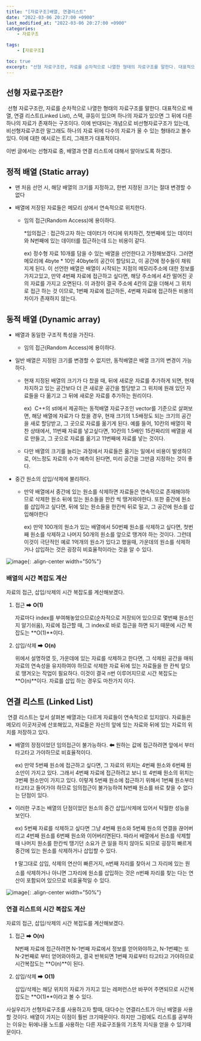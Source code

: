 ```yaml
---
title: "[자료구조]배열, 연결리스트"
date: "2022-03-06 20:27:00 +0900"
last_modified_at: "2022-03-06 20:27:00 +0900"
categories:
    - 자료구조

tags:
    - [자료구조]

toc: true
excerpt: "선형 자료구조란, 자료를 순차적으로 나열한 형태의 자료구조를 말한다. 대표적으로 배열, 연결 리스트(Linked List), 스택, 큐등이 있으며 하나의 자료가 있으면 그 뒤에 다른 하나의 자료가 존재하는 구조이다. 이번 글에서는 선형자료 중, 배열과 연결 리스트에 대해서 알아보도록 하겠다. "
---
```


## 선형 자료구조란?

 선형 자료구조란, 자료를 순차적으로 나열한 형태의 자료구조를 말한다. 대표적으로 배열, 연결 리스트(Linked List), 스택, 큐등이 있으며 하나의 자료가 있으면 그 뒤에 다른 하나의 자료가 존재하는 구조이다. 이에 반대되는 개념으로 비선형자료구조가 있는데, 비선형자료구조란 말그래도 하나의 자료 뒤에 다수의 자료가 올 수 있는 형태라고 볼수 있다. 이에 대한 예시로는 트리, 그래프가 대표적이다.

 이번 글에서는 선형자료 중, 배열과 연결 리스트에 대해서 알아보도록 하겠다.



## 정적 배열 (Static array)

- 맨 처음 선언 시, 해당 배열의 크기를 지정하고, 한번 지정된 크기는 절대 변경할 수 없다

- 배열에 저장된 자료들은 메모리 상에서 연속적으로 위치한다.

  - 임의 접근(Random Access)에 용이하다.

    *임의접근 : 접근하고자 하는 데이터가 어디에 위치하건, 첫번째에 있는 데이터와 N번째에 있는 데이터를 접근하는데 드는 비용이 같다.

    ex) 정수형 자료 10개를 담을 수 있는 배열을 선언한다고 가정해보겠다. 그러면 메모리에 4byte * 10인 40byte의 공간이 할당되고, 이 공간에 정수들이 채워지게 된다. 이 선언한 배열은 배열이 시작되는 지점의 메모리주소에 대한 정보를 가지고있고, 만약 4번째 자료에 접근하고 싶다면, 해당 주소에서 4칸 떨어진 곳의 자료를 가지고 오면된다. 이 과정이 결국 주소에 4칸의 값을 더해서 그 위치로 접근 하는 것 이므로, 1번째 자료에 접근하든, 4번째 자료에 접근하든 비용의 차이가 존재하지 않는다.



## 동적 배열 (Dynamic array)

- 배열과 동일한 구조적 특성을 가진다. 

  - 임의 접근(Random Access)에 용이하다.

- 일반 배열은 지정된 크기를 변경할 수 없지만, 동적배열은 배열 크기의 변경이 가능하다.

  - 현재 지정된 배열의 크기가 다 찼을 때, 뒤에 새로운 자료를 추가하게 되면, 현재 차지하고 있는 공간보다 더 큰 새로운 공간을 할당받고 그 위치에 원래 있던 자료들을 다 옮기고 그 뒤에 새로운 자료를 추가하는 원리이다.

    ex) &nbsp;C++의 stl에서 제공하는 동적배열 자료구조인 vector를 기준으로 살펴보면, 해당 배열에 자료가 다 찼을 경우, 현재 크기의 1.5배정도 되는 크기의 공간을 새로 할당받고, 그 곳으로 자료를 옮기게 된다. 예를 들어, 10칸의 배열이 꽉찬 상태에서, 11번째 자료를 넣고싶다면, 10칸의 1.5배인 15칸짜리의 배열을 새로 만들고, 그 곳으로 자료를 옮기고 11번째에 자료를 넣는 것이다. 

  - 다만 배열의 크기를 늘리는 과정에서 자료들은 옮기는 일에서 비용이 발생하므로, 어느정도 자료의 수가 예측이 된다면, 미리 공간을 그만큼 지정하는 것이 좋다.

- 중간 원소의 삽입/삭제에 불리하다.

  - 만약 배열에서 중간에 있는 원소를 삭제하면 자료들은 연속적으로 존재해야하므로 삭제한 원소 뒤에 있는 원소들을 한칸 씩 땡겨와야한다. 또한 중간에 원소를 삽입하고 싶다면, 뒤에 있는 원소들을 한칸씩 뒤로 밀고, 그 공간에 원소를 삽입해야한다

    ex) 만약 100개의 원소가 있는 배열에서 50번째 원소를 삭제하고 싶다면, 첫번째 원소를 삭제하고 나머지 50개의 원소를 앞으로 땡겨야 하는 것이다. 그런데 이것이 극단적인 예로 1억개의 원소가 있다고 했을때, 가운데의 원소를 삭제하거나 삽입하는 것은 굉장히 비효율적이라는 것을 알 수 있다. 

![image](https://user-images.githubusercontent.com/39365034/156925640-ff3adc56-a0cf-4c67-95bf-0abc89b5c1f6.png){: .align-center width="50%"}

### 배열의 시간 복잡도 계산

자료의 접근, 삽입/삭제의 시간 복잡도를 계산해보겠다.

1) 접근 ➡ **O(1)**

   자료마다 index를 부여해놓았으므로(순차적으로 저장되어 있으므로 몇번째 원소인지 알기쉬움), 자료에 접근할 때, 그 index로 바로 접근을 하면 되기 때문에 시간 복잡도는 **O(1)**이다. 

2) 삽입/삭제 ➡ **O(n)**

   위에서 설명하였 듯, 가운데에 있는 자료를 삭제하고 한다면, 그 삭제된 공간을 매워 자료의 연속성을 유지하여야 하므로 삭제한 자료 뒤에 있는 자료들을 한 칸씩 앞으로 땡겨오는 작업이 필요하다. 이것이 결국 n번 이루어지므로 시간 복잡도는 **O(n)**이다. 자료를 삽입 하는 경우도 마찬가지 이다.

   


## 연결 리스트 (Linked List)

&nbsp;연결 리스트는 앞서 살펴본 배열과는 다르게 자료들이 연속적으로 있지않다. 자료들은 메모리 이곳저곳에 산포해있고, 자료들은 자신의 앞에 있는 자료와 뒤에 있는 자료의 위치를 저장하고 있다. 

- 배열의 장점이었던 임의접근이 불가능하다. ⬅ 원하는 값에 접근하려면 앞에서 부터 타고타고 가야하므로 비효율적이다.

  ex) 만약 5번째 원소에 접근하고 싶다면, 그 자료의 위치는 4번째 원소와 6번째 원소만이 가지고 있다. 그래서 4번째 자료에 접근하려고 보니 또 4번째 원소의 위치는 3번째 원소만이 가지고 있다. 이렇게 5번째 원소에 접근하기 위해서 1번째 원소부터 타고타고 들어가야 하므로 임의접근이 불가능하여 N번째 원소를 바로 찾을 수 없다는 단점이 있다.

- 이러한 구조는 배열의 단점이었던 원소의 중간 삽입/삭제에 있어서 탁월한 성능을 보인다.

  ex) 5번째 자료를 삭제하고 싶다면 그냥 4번째 원소와 5번째 원소의 연결을 끊어버리고 4번째 원소를 6번째 원소와 이어버리면된다. 따라서 배열에서 원소를 삭제할 때 나머지 원소를 한칸씩 땡기던 소요가 큰 일을 하지 않아도 되므로 굉장히 빠르게 중간에 있는 원소를 삭제하거나 삽입할 수 있다.

  ❗ 말그대로 삽입, 삭제의 연산이 빠른거지, n번째 자리를 찾아서 그 자리에 있는 원소를 삭제하거나 아니면 그자리에 원소를 삽입하는 것은 n번째 자리를 찾는 다는 연산이 포함되어 있으므로 비효율적일 수 있다.



![image](https://user-images.githubusercontent.com/39365034/156925585-ce31c8f0-a842-4e9a-b668-22735e005afa.png){: .align-center width="50%"}



### 연결 리스트의 시간 복잡도 계산

자료의 접근, 삽입/삭제의 시간 복잡도를 계산해보겠다.

1) 접근 ➡ **O(n)**

   N번째 자료에 접근하려면 N-1번째 자료에서 정보를 얻어와야하고, N-1번쨰는 또 N-2번째로 부터 얻어와야하고, 결국 반복되면 1번째 자료부터 타고타고 가야하므로 시간복잡도는 **O(n)**이 된다.

2) 삽입/삭제 ➡ **O(1)**

   삽입/삭제는 해당 위치의 자료가 가지고 있는 레퍼런스만 바꾸어 주면되므로 시간복잡도는 **O(1)**이라고 볼 수 있다.





 사실우리가 선형자료구조를 사용하고자 할때, 대다수는 연결리스트가 아닌 배열을 사용할 것이다. 배열이 가지는 이점이 훨씬 크기때문이다. 하지만 그럼에도 리스트를 공부하는 이유는 뒤에나올 노드를 사용하는 다른 자료구조들의 기초적 지식을 얻을 수 있기때문이다. 







